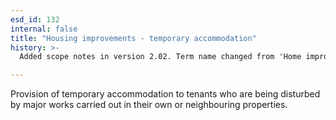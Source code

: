 ```yaml
---
esd_id: 132
internal: false
title: "Housing improvements - temporary accommodation"
history: >-
  Added scope notes in version 2.02. Term name changed from 'Home improvements - temporary accommodation' to 'Housing - improvements - temporary accommodation' in version 3.00.

---
```


Provision of temporary accommodation to tenants who are being disturbed by major works carried out in their own or neighbouring properties.

